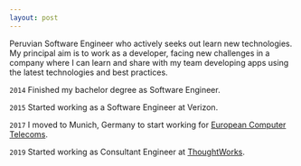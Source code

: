 ```yaml
---
layout: post
---
```


Peruvian Software Engineer who actively seeks out learn new technologies.  
My principal aim is to work as a developer, facing new challenges in a company where I can learn and share with my team developing apps using the latest technologies and best practices.

`2014` Finished my bachelor degree as Software Engineer.

`2015` Started working as a Software Engineer at Verizon.

`2017` I moved to Munich, Germany to start working for [European Computer Telecoms](https://www.ect-telecoms.com/).

`2019` Started working as Consultant Engineer at [ThoughtWorks](https://www.thoughtworks.com/).
